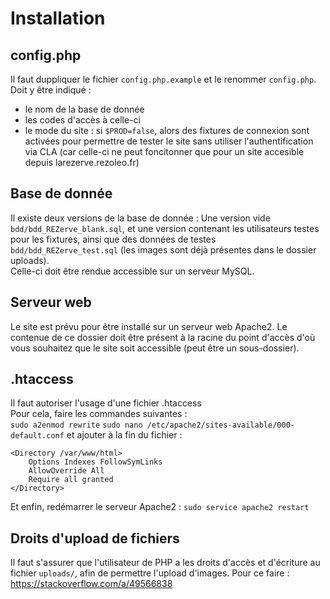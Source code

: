 # Installation
## config.php
Il faut duppliquer le fichier `config.php.example` et le renommer `config.php`.  
Doit y être indiqué :
 - le nom de la base de donnée
 - les codes d'accès à celle-ci
 - le mode du site : si `$PROD=false`, alors des fixtures de connexion sont activées pour permettre de tester le site sans utiliser l'authentification via CLA (car celle-ci ne peut foncitonner que pour un site accesible depuis larezerve.rezoleo.fr)

## Base de donnée
Il existe deux versions de la base de donnée : Une version vide `bdd/bdd_REZerve_blank.sql`, et une version contenant les utilisateurs testes pour les fixtures, ainsi que des données de testes `bdd/bdd_REZerve_test.sql` (les images sont déjà présentes dans le dossier uploads).  
Celle-ci doit être rendue accessible sur un serveur MySQL.

## Serveur web
Le site est prévu pour être installé sur un serveur web Apache2. Le contenue de ce dossier doit être présent à la racine du point d'accès d'où vous souhaitez que le site soit accessible (peut être un sous-dossier).

## .htaccess
Il faut autoriser l'usage d'une fichier .htaccess  
Pour cela, faire les commandes suivantes :  
`sudo a2enmod rewrite` 
`sudo nano /etc/apache2/sites-available/000-default.conf` et ajouter à la fin du fichier :
```
<Directory /var/www/html>
    Options Indexes FollowSymLinks
    AllowOverride All
    Require all granted
</Directory>
```
Et enfin, redémarrer le serveur Apache2 : `sudo service apache2 restart`

## Droits d'upload de fichiers
Il faut s'assurer que l'utilisateur de PHP a les droits d'accès et d'écriture au fichier `uploads/`, afin  de permettre l'upload d'images. 
Pour ce faire : https://stackoverflow.com/a/49566838